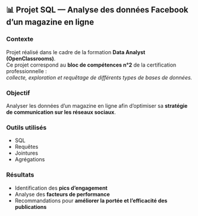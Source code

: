 ## 📊 Projet SQL — Analyse des données Facebook d’un magazine en ligne

### **Contexte**
Projet réalisé dans le cadre de la formation **Data Analyst (OpenClassrooms)**.  
Ce projet correspond au **bloc de compétences n°2** de la certification professionnelle :  
*collecte, exploration et requêtage de différents types de bases de données.*

### **Objectif**
Analyser les données d’un magazine en ligne afin d’optimiser sa **stratégie de communication sur les réseaux sociaux**.

### **Outils utilisés**
- SQL  
- Requêtes  
- Jointures  
- Agrégations  

### **Résultats**
- Identification des **pics d’engagement**  
- Analyse des **facteurs de performance**  
- Recommandations pour **améliorer la portée et l’efficacité des publications**
